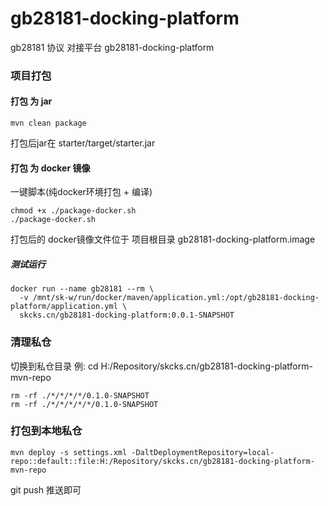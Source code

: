 # gb28181-docking-platform

gb28181 协议 对接平台
gb28181-docking-platform


### 项目打包
#### 打包 为 jar
```shell
mvn clean package
```
打包后jar在 starter/target/starter.jar

#### 打包 为 docker 镜像
一键脚本(纯docker环境打包 + 编译)
```
chmod +x ./package-docker.sh
./package-docker.sh
```
打包后的 docker镜像文件位于 项目根目录 gb28181-docking-platform.image

##### 测试运行
```shell
docker run --name gb28181 --rm \
  -v /mnt/sk-w/run/docker/maven/application.yml:/opt/gb28181-docking-platform/application.yml \
  skcks.cn/gb28181-docking-platform:0.0.1-SNAPSHOT
```

### 清理私仓
切换到私仓目录
例: cd H:/Repository/skcks.cn/gb28181-docking-platform-mvn-repo
```shell
rm -rf ./*/*/*/*/0.1.0-SNAPSHOT
rm -rf ./*/*/*/*/*/0.1.0-SNAPSHOT
```
### 打包到本地私仓
```shell
mvn deploy -s settings.xml -DaltDeploymentRepository=local-repo::default::file:H:/Repository/skcks.cn/gb28181-docking-platform-mvn-repo
```
git push 推送即可